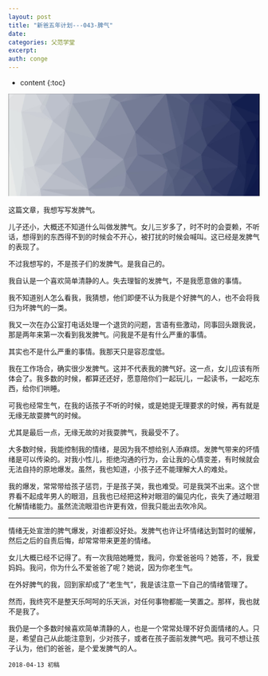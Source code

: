 ```yaml
---
layout: post
title: "新爸五年计划---043-脾气"
date:
categories: 父范学堂
excerpt:
auth: conge
---
```

* content
{:toc}

![](/assets/images/父范学堂/118382-cec3ccfeddf70320.png)

这篇文章，我想写写发脾气。

儿子还小，大概还不知道什么叫做发脾气。女儿三岁多了，时不时的会耍赖，不听话，想得到的东西得不到的时候会不开心，被打扰的时候会喊叫。这已经是发脾气的表现了。

不过我想写的，不是孩子们的发脾气。是我自己的。

我自认是一个喜欢简单清静的人。失去理智的发脾气，不是我愿意做的事情。

我不知道别人怎么看我，我猜想，他们即便不认为我是个好脾气的人，也不会将我归为坏脾气的一类。

我又一次在办公室打电话处理一个退货的问题，言语有些激动，同事回头跟我说，那是两年来第一次看到我发脾气。问我是不是有什么严重的事情。

其实也不是什么严重的事情。我那天只是容忍度低。

我在工作场合，确实很少发脾气。这并不代表我的脾气好。这一点，女儿应该有所体会了。我多数的时候，都算还还好，愿意陪你们一起玩儿，一起读书，一起吃东西，给你们哄睡。

可我也经常生气，在我的话孩子不听的时候，或是她提无理要求的时候，再有就是无缘无故耍脾气的时候。

尤其是最后一点，无缘无故的对我耍脾气，我最受不了。

大多数时候，我能控制我的情绪，是因为我不想给别人添麻烦。发脾气带来的坏情绪是可以传染的。对我小性儿，拒绝沟通的行为，会让我的心情变差，有时候就会无法自持的原地爆发。虽然，我也知道，小孩子还不能理解大人的难处。

我的爆发，常常带给孩子惩罚，于是孩子哭，我也难受。可是我哭不出来。这个世界看不起成年男人的眼泪，且我也已经把这种对眼泪的偏见内化，丧失了通过眼泪化解情绪能力。虽然流流眼泪也许更有效，但我只能出去吹冷风。

----

情绪无处宣泄的脾气爆发，对谁都没好处。发脾气也许让坏情绪达到暂时的缓解，然后之后的自责后悔，却常常带来更差的情绪。

女儿大概已经不记得了。有一次我陪她睡觉，我问，你爱爸爸吗？她答，不，我爱妈妈。我问，你为什么不爱爸爸了呢？她说，因为你老生气。

在外好脾气的我，回到家却成了“老生气”，我是该注意一下自己的情绪管理了。

然而，我终究不是整天乐呵呵的乐天派，对任何事物都能一笑置之。那样，我也就不是我了。

我仍是一个多数时候喜欢简单清静的人，也是一个常常处理不好负面情绪的人。只是，希望自己从此能注意到，少对孩子，或者在孩子面前发脾气吧。我可不想让孩子认为，他们的爸爸，是个爱发脾气的人。

```
2018-04-13 初稿
```

